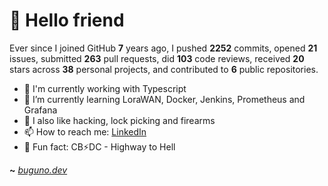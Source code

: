 # 🤖 Hello friend

Ever since I joined GitHub **7** years ago, I pushed **2252** commits, opened **21** issues, submitted **263** pull requests, did **103** code reviews, received **20** stars across **38** personal projects, and contributed to **6** public repositories.

- 🐍 I'm currently working with Typescript
- 🌱 I’m currently learning LoraWAN, Docker, Jenkins, Prometheus and Grafana
- 🔭 I also like hacking, lock picking and firearms
- 📫 How to reach me: [LinkedIn](https://www.linkedin.com/in/brunodesouzabezerra/)
- 🤡 Fun fact: CB⚡DC - Highway to Hell

**~** [_buguno.dev_](https://buguno.dev)
